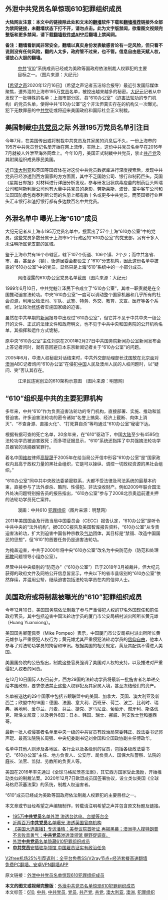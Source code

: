  <h2>外泄中共党员名单惊现610犯罪组织成员</h2> <p class="notice"><b>大陆网友注意：本文中的链接除此处和文末的<a href="https://github.com/bannedbook/fanqiang" >翻墙</a>软件下载和<a href="https://github.com/killgcd/justmysocks/blob/master/README.md">翻墙推荐</a>链接外全部为禁网链接，未翻墙状态下打不开，请勿点击。此为文字版禁闻，欲看图文视频完整版和更多禁闻，请下载<a href="https://github.com/bannedbook/fanqiang">翻墙软件或APP</a>后翻墙上禁闻网。</p><p>备注：翻墙看新闻非常安全，翻墙以真实身份发表敏感言论有一定风险，但只看不说则没有任何风险，翻的人太多，政府管不过来，也不管。信息自由是天赋人权，请放心大胆的翻墙。</b></p>  <div class="entry"> <figure><figcaption><a href="https://www.bannedbook.org/bnews/tag/%e4%b8%ad%e5%85%b1/" class="st_tag internal_tag" rel="tag" title="标签 中共 下的日志">中共</a>“<a href="https://www.bannedbook.org/bnews/tag/610/" class="st_tag internal_tag" rel="tag" title="标签 610 下的日志">610</a>”系统成员已经成为美欧等国政府依法制裁人权罪犯的主要目标之一。（图片来源：大纪元）</figcaption></figure> <p>【<span class='wp_keywordlink_affiliate'><a href="https://www.soundofhope.org" title="希望之声" target="_blank">希望之声</a></span>2020年12月16日】（希望之声记者玉洁综合报导）最近引发国际媒体聚焦，遭外泄的上海市195万<a href="https://www.bannedbook.org/bnews/tag/%E5%85%9A%E5%91%98/" class="st_tag internal_tag" rel="tag" title="标签 党员 下的日志">党员</a>名单，被挖出越来越多的秘密。<span class='wp_keywordlink_affiliate'><a href="http://www.epochtimes.com/" title="大纪元" target="_blank">大纪元</a></span>记者从中发现了一批特殊的名单：上海市部分区、县“610办公室”（<span class='wp_keywordlink'><a href="https://www.bannedbook.org/forum11/topic278.html" title="评江泽民与中共相互利用迫害法轮功" target="_blank">迫害法轮功</a></span>的专门机构）的党员名单，使得中共“610办公室”这个非法但真实存在的机构又一次曝光。犯下无数罪恶的中<a href="https://www.bannedbook.org/bnews/tag/%E5%85%B1%E5%85%9A/" class="st_tag internal_tag" rel="tag" title="标签 共党 下的日志">共党</a>徒或将迎来美国政府和国际社会正义制裁。</p> <h2>美国制裁<a href="https://www.bannedbook.org/bnews/tag/%E4%B8%AD%E5%85%B1%E5%85%9A%E5%91%98/" class="st_tag internal_tag" rel="tag" title="标签 中共党员 下的日志">中共党员</a>之际 外泄195万党员名单引注目</h2> <p>今年7月，在美国传出或将制裁中共党员及其家属的消息后不久，一份上海市的195万中共党员登记名册开始在网上流传，实际上，这份中共党员名单早在2016年7月就被人外泄至海外网盘上。今年10月，美国正式制裁中共党员，禁止<a href="https://www.bannedbook.org/bnews/tag/%e5%85%b1%e4%ba%a7%e5%85%9a/" class="st_tag internal_tag" rel="tag" title="标签 共产党 下的日志">共产党</a>及其附属组织成员移民美国。</p> <p>近日<a href="https://www.bannedbook.org/bnews/tag/%e6%be%b3%e5%a4%a7%e5%88%a9%e4%ba%9a/" class="st_tag internal_tag" rel="tag" title="标签 澳大利亚 下的日志">澳大利亚</a>和英国等国媒体在对这份中共党员数据库进行深度搜索后，发现中共党员已经渗透到西方国家的方方面面，其中不乏国防公司、银行和制药巨头。英国《星期日邮报》对材料进行详细分析发现，参与研发冠状病毒疫苗的制药巨头辉瑞公司和阿斯利康公司也有大量中共党员的身影，劳斯莱斯、波音、空中客车公司和法国国防承包商泰利斯公司的名册上都有数十名或更多中共党员，而英国银行业巨头汇丰银行和渣打银行都有多达数百名中共党员。</p> <h2>外泄名单中 曝光上海“610”成员</h2> <p>大纪元记者从上海市195万党员名单中，搜索出了57个上海“610办公室”中的党员，这些党员多数分属于上海市5个行政区的“610办公室”的党支部，另有十多人未注明所属党支部的区域。</p> <p>鉴于上海市共有16个市辖区，辖下107个街道、106个镇、2个乡；而中共各省、市、县，甚至乡（镇）、街道居委会都设立了“610”分支机构，因此这份名单中披露的“610办公室”中的党员，显然只是上海“610”系统中的一小部分成员。</p> <figure><figcaption>网络泄露的610办公室党员名单截图（图片来源：大纪元）</figcaption></figure> <p>1999年6月10日，中共党魁江泽民下令成立了“610办公室”，其唯一职责就是在全国推动迫害法轮功。中央“610办公室”一度可以调动整个国家机器和几乎所有的社会资源，利用公检法司、军队、武警、特务、外交、教育、文宣、医疗等各个系统，对法轮功<span class='wp_keywordlink'><a href="https://www.qi-gong.me/" title="气功修炼网" target="_blank">修炼</a></span>者实施国家级的迫害。</p>  <p>虽然在中共早期的<span class='wp_keywordlink_affiliate'><a href="https://www.bannedbook.org/" title="新闻">新闻</a></span>报导中出现过“610办公室”，但它并不见于中共中央一级公开的文件、正式的法律文件和政府明文，也不见于中共中央和国务院的公开机构名单，其指挥和运作方式诡秘。</p> <p>原中央“610办公室”主任刘京在2001年2月27日中共国务院新闻办公室新闻发布会上答记者问时，就有意回避日本东京新闻记者关于“610办公室”的问题。</p> <p>2005年6月，中澳人权秘密对话结束时，中共外交部助理部长沈国放在北京面对<a href="https://www.bannedbook.org/bnews/tag/%e6%be%b3%e6%b4%b2/" class="st_tag internal_tag" rel="tag" title="标签 澳洲 下的日志">澳洲</a>ABC记者询问“610办公室”在侵犯<span class='wp_keywordlink_affiliate'><a href="https://www.bannedbook.org/" title="中国" target="_blank">中国</a></span>人民及澳州人民的人权问题时，以“疑问、笑”否认其存在。</p> <figure><figcaption>江泽民违宪创立的610架构示意图 （图片来源：明慧网）</figcaption></figure> <h2>“610”组织是中共的主要犯罪机构</h2> <p>多年来，中共“610”作为负责迫害法轮功的专门机构，直接部署、实施、推动和监督迫害。许多迫害法轮功的密令诸如“名誉上搞臭、经济上截断、肉体上消灭”、“不查身源、直接火化”、“打死算自杀”等均通过“610办公室”秘密下达。</p> <p>根据有据可查的死亡名单，20余年来，在“610”驱动下，中国<span class='wp_keywordlink_affiliate'><a href="https://www.bannedbook.org/" title="大陆" target="_blank">大陆</a></span>至少有4595位法轮功学员被迫害致死；而多项证据显示，“610”系统还指挥了中共强摘法轮功学员器官的活摘器官罪行。</p> <p>着名中国<span class='wp_keywordlink_affiliate'><a href="https://www.bannedbook.org/bnews/weiquan/" title="维权" target="_blank">维权</a></span>律师<span class='wp_keywordlink'><a href="https://www.bannedbook.org/forum10/topic379.html" title="高智晟" target="_blank">高智晟</a></span>于2005年在给当局公开信中形容“610办公室”是“国家政权内且高于政权力量的黑社会组织，它是可以操纵、调控一切政权资源的黑社会组织。”</p>  <p>“610办公室”同中共中央政法委紧密联系，大都不受法律及司法系统的最基本约束，直接参与了法外虐杀、酷刑、性侵犯、非法没收财产。例如2009年联合国法外处决问题特别报告员的报告指出，“610办公室”参与了2008北京奥运前遭关押的法轮功学员死亡案件。</p> <figure><figcaption>漫画：中共610 <a href="https://www.bannedbook.org/bnews/tag/%E7%8A%AF%E7%BD%AA%E7%BB%84%E7%BB%87/" class="st_tag internal_tag" rel="tag" title="标签 犯罪组织 下的日志">犯罪组织</a>（图片来源：明慧网）</figcaption></figure> <p>2011年美国国会及行政当局中国委员会（CECC）报告认定，“610办公室”是听令中共中央的“法外机构”。据CECC报告及美国智库报告资料，“610办公室”从专责迫害法轮功，扩大到迫害中国各种宗教及<span class='wp_keywordlink'><a href="https://www.qi-gong.me/" title="气功修炼网" target="_blank">气功</a></span>团体，其目标是“禁锢、改造中国国民的思想”，但“610”的首要任务仍是迫害法轮功。</p> <p>为掩盖迫害，中共于2000年将中央“610办公室”改名为中央防范办（防范和处理<span class='wp_keywordlink'><a href="https://www.bannedbook.org/forum11/topic281.html" title="禁片：评中国共产党的邪教本质" target="_blank">邪教</a></span>问题领导小组办公室）。</p> <p>尽管中共中央级别的“防范办”（“610办公室”）已于2018年3月被裁并，但大纪元获得的政府文件及网络公开信息皆显示，中央以下的省市县级别的“610办公室”依然存续，并滥用公帑，继续迫害包括法轮功学员在内的信仰人士。</p> <h2>美国政府或将制裁被曝光的“610”犯罪组织成员</h2> <p>今年12月10日，美国国务院依法制裁了参与严重侵犯人权的17名外国现任和前任政府官员，其中包括迫害中国法轮功学员的厦门市公安局梧村派出所所长黄元雄（Huang Yuanxiong）。</p> <p>美国国务卿蓬佩奥（Mike Pompeo）表示，中国厦门市公安局梧村派出所所长黄元雄参与严重侵犯人权行为；黄元雄尤其严重侵犯法轮功学员的<span class='wp_keywordlink'><a href="https://www.bannedbook.org/forum11/topic307.html" title="禁片：在中国宗教信仰自由吗？" target="_blank">信仰自由</a></span>，他本人参与了对法轮功学员的拘留和审讯。根据美国的相关规定，黄及其配偶不得进入美国。</p>  <p>美国国务院的公告指出，制裁这些官员强调了美国对人权的支持，以及推进对严重侵犯人权者的问责。</p> <p>在12月10日国际人权日前夕，西方29国的法轮功学员将最新一批施害者名单递交给本国政府，要求依法禁止这些人权罪犯及其家属入境，甚至冻结他们的资产。</p> <p>名单被送达的29个国家中包括五眼联盟中的美国、加拿大、英国、澳大利亚及新西兰；欧盟中的18国：德国、法国、意大利、西班牙、荷兰、波兰、比利时、瑞典、奥地利、爱尔兰、丹麦、芬兰、捷克、罗马尼亚、葡萄牙、匈牙利、斯洛伐克、斯洛文尼亚；以及另外6国：日本、韩国、瑞士、挪威、列支敦士登和墨西哥。</p> <p>最新一批人权侵害者名单里中央一级的中共官员有政治局常委韩正、政法委书记郭声琨、最高法院院长周强、中央纪委副书记刘金国和全国政协副主任傅政华。</p> <p>名单中其他人则涉及各地区、各行业以及各级别的官员，包括各级政法委书记、“610办公室”主任、地方负责人、公安厅、局负责人、国保大队警察、法院的庭长、法官、监狱、劳教所的负责人等。</p> <p>美国在2016年率先通过《全球马格尼茨基法案》，其它西方国家受此激励，开始推动类似的制裁法案。2020年12月7日欧盟成员国签署协议，设立类似美国《全球马格尼茨基法案》的系统，制裁人权迫害者。</p>  <p>“610”成员已经成为美欧等国政府依法制裁人权罪犯的主要目标之一。</p> <p>本文章或节目经希望之声编辑制作，转载请注明希望之声并包含原文标题及链接。</p> <ul class='op-related-articles' title='相关阅读'> <li><a href='https://www.bannedbook.org/bnews/ssgc/20201217/1449377.html' target='_blank'>195万<b>中共党员</b>名单外泄 渗透台达电、台塑等台企</a></li> <li><a href='https://www.bannedbook.org/bnews/cbnews/20201217/1449362.html' target='_blank'>近两百万<b>中共党员</b>名单曝光 渗透英国官商机构</a></li> <li><a href='https://www.bannedbook.org/bnews/bannedvideo/20201217/1449295.html' target='_blank'>【美国大选直播】专访潘晴：美参议院首听证 再揭黑幕；澳洲华人撑特朗普 不言败具勇气；<b>中共党员</b>渗透澳领馆 朝野促调查。</a></li> <li><a href='https://www.bannedbook.org/bnews/cbnews/20201216/1449187.html' target='_blank'>外泄<b>中共党员</b>名单隐藏610犯罪组织成员</a></li> <li><a href='https://www.bannedbook.org/bnews/comments/20201216/1449061.html' target='_blank'><b>中共党员</b>安插驻华领馆 中国雇员证实有政治任务</a></li> </ul> <p class="texttj"> <a href="https://www.bannedbook.org/forum23/topic22702.html" target="_blank">V2free机场25%引荐返利：全平台免费SS/V2ray节点+经济套餐高速翻墙</a><br/> <a href="https://github.com/bannedbook/fanqiang/wiki/%E7%A6%81%E9%97%BB%E7%BD%91%E5%AE%89%E5%8D%93%E7%BF%BB%E5%A2%99%E6%96%B0%E9%97%BBAPP" target="_blank">免费PC翻墙、安卓VPN翻墙APP</a></p><p>原文链接：<a class="src_link"  href="https://www.soundofhope.org/post/454444" target="_blank">外泄中共党员名单惊现610犯罪组织成员</a></p><a name='sharetosocial'></a>       <div><b>本文的图文或视频完整版</b>：<a href='https://www.bannedbook.org/bnews/comments/20201217/1449526.html'>外泄中共党员名单惊现610犯罪组织成员</a></div>  </div><!--END ENTRY--> <div class="postfooter"> <div>本文标签：<a href="https://www.bannedbook.org/bnews/tag/610/" rel="tag">610</a>, <a href="https://www.bannedbook.org/bnews/tag/%e4%b8%ad%e5%85%b1/" rel="tag">中共</a>, <a href="https://www.bannedbook.org/bnews/tag/%E4%B8%AD%E5%85%B1%E5%85%9A%E5%91%98/" rel="tag">中共党员</a>, <a href="https://www.bannedbook.org/bnews/tag/%E5%85%9A%E5%91%98/" rel="tag">党员</a>, <a href="https://www.bannedbook.org/bnews/tag/%e5%85%b1%e4%ba%a7%e5%85%9a/" rel="tag">共产党</a>, <a href="https://www.bannedbook.org/bnews/tag/%E5%85%B1%E5%85%9A/" rel="tag">共党</a>, <a href="https://www.bannedbook.org/bnews/tag/%e6%be%b3%e5%a4%a7%e5%88%a9%e4%ba%9a/" rel="tag">澳大利亚</a>, <a href="https://www.bannedbook.org/bnews/tag/%e6%be%b3%e6%b4%b2/" rel="tag">澳洲</a>, <a href="https://www.bannedbook.org/bnews/tag/%E7%8A%AF%E7%BD%AA%E7%BB%84%E7%BB%87/" rel="tag">犯罪组织</a></div>  </div><!--END POSTFOOTER--> 
